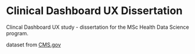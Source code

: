 # Clinical Dashboard UX Dissertation
Clincal Dashboard UX study - dissertation for the MSc Health Data Science program.

dataset from [CMS.gov](https://www.cms.gov/data-research/statistics-trends-and-reports/medicare-claims-synthetic-public-use-files/cms-2008-2010-data-entrepreneurs-synthetic-public-use-file-de-synpuf/de10-sample-20)